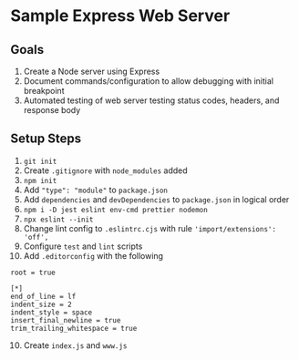 # Sample Express Web Server

## Goals

1. Create a Node server using Express
2. Document commands/configuration to allow debugging with initial breakpoint
3. Automated testing of web server testing status codes, headers, and response body

## Setup Steps

1. `git init`
2. Create `.gitignore` with `node_modules` added
2. `npm init`
3. Add `"type": "module"` to `package.json`
4. Add `dependencies` and `devDependencies` to `package.json` in logical order
5. `npm i -D jest eslint env-cmd prettier nodemon`
6. `npx eslint --init`
7. Change lint config to `.eslintrc.cjs` with rule `'import/extensions': 'off',`
8. Configure `test` and `lint` scripts
9. Add `.editorconfig` with the following

```
root = true

[*]
end_of_line = lf
indent_size = 2
indent_style = space
insert_final_newline = true
trim_trailing_whitespace = true

```

10. Create `index.js` and `www.js`

